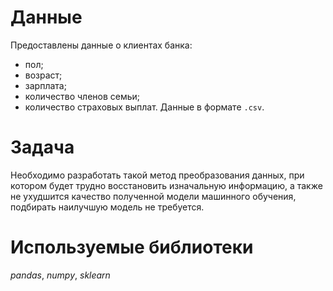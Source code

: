 # Данные
Предоставлены данные о клиентах банка:
- пол;
- возраст;
- зарплата;
- количество членов семьи;
- количество страховых выплат.
Данные в формате `.csv`.
# Задача
Необходимо разработать такой метод преобразования данных, при котором будет трудно восстановить изначальную информацию, а также не ухудшится качество полученной модели машинного обучения, подбирать наилучшую модель не требуется.
# Используемые библиотеки
*pandas*, *numpy*, *sklearn* 

